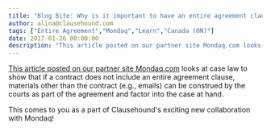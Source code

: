 ```yaml
---
title: "Blog Bite: Why is it important to have an entire agreement clause in your contract?"
author: alina@clausehound.com
tags: ["Entire Agreement","Mondaq","Learn","Canada (ON)"]
date: 2017-01-26 00:00:00
description: "This article posted on our partner site Mondaq.com looks at case law to show that if a contract does not include an entire agreement clause, materials other than the contract (e.g., emails) can be co..."
---
```


[This article posted on our partner site Mondaq.com](http://www.mondaq.com/canada/x/563228/employment+litigation+tribunals/Employment+Agreement+Can+Include+Cover+Email+Presenting+It) looks at case law to show that if a contract does not include an entire agreement clause, materials other than the contract (e.g., emails) can be construed by the courts as part of the agreement and factor into the case at hand.

This comes to you as a part of Clausehound's exciting new collaboration with Mondaq!